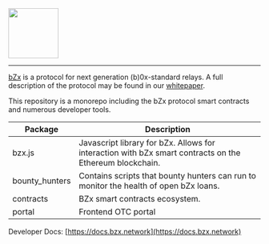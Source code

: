 <img src="https://bzx.network/assets/img/logo.svg" width="100px">

---

[bZx](https://bzx.network) is a protocol for next generation (b)0x-standard relays. A full description of the protocol may be found in our [whitepaper](https://bzx.network/pdfs/bZx_white_paper.pdf).

This repository is a monorepo including the bZx protocol smart contracts and numerous developer tools.

| Package | Description |
|---------|-------------|
| bzx.js | Javascript library for bZx. Allows for interaction with bZx smart contracts on the Ethereum blockchain. |
| bounty_hunters | Contains scripts that bounty hunters can run to monitor the health of open bZx loans. |
| contracts | BZx smart contracts ecosystem. |
| portal | Frontend OTC portal |

Developer Docs: [https://docs.bzx.network](https://docs.bzx.network)
